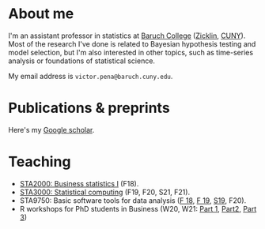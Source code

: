 # About me

I'm an assistant professor in statistics at [Baruch College](http://www.baruch.cuny.edu/) ([Zicklin](https://zicklin.baruch.cuny.edu/), [CUNY](http://www2.cuny.edu/)). Most of the research I've done is related to Bayesian hypothesis testing and model selection, but I'm also interested in other topics, such as time-series analysis or foundations of statistical science.

My email address is ``victor.pena@baruch.cuny.edu``.

# Publications & preprints

Here's my [Google scholar](https://scholar.google.com/citations?user=VmWTUIoAAAAJ&hl=en).

# Teaching

* [STA2000: Business statistics I](https://www.baruch.cuny.edu/bctc/blackboard/) (F18).
* [STA3000: Statistical computing](https://www.baruch.cuny.edu/bctc/blackboard/) (F19, F20, S21, F21).
* STA9750: Basic software tools for data analysis ([F 18](http://vicpena.github.io/sta9750/F18/), [F 19](https://www.baruch.cuny.edu/bctc/blackboard/), [S19](http://vicpena.github.io/sta9750/S19/), F20).
* R workshops for PhD students in Business (W20, W21: [Part 1](http://vicpena.github.io/workshops/2021/introR.md), [Part2](http://vicpena.github.io/workshops/2021/introML.md), [Part 3](http://vicpena.github.io/workshops/2021/advanced.md))
